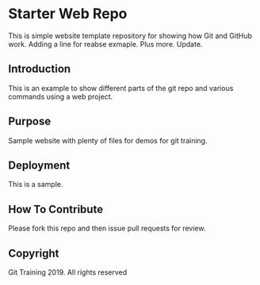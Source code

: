 # Starter Web Repo

This is simple website template repository for showing how Git and GitHub work. Adding a line for reabse exmaple. Plus more. Update.

## Introduction

This is an example to show different parts of the git repo and various commands using a web project.

## Purpose

Sample website with plenty of files for demos for git training.

## Deployment

This is a sample.

## How To Contribute

Please fork this repo and then issue pull requests for review.

## Copyright

Git Training 2019. All rights reserved

